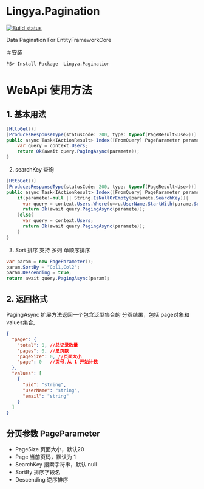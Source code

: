 Lingya.Pagination
===================

[![Build status](https://ci.appveyor.com/api/projects/status/n0mgkxkxb87i9b1s?svg=true)](https://ci.appveyor.com/project/zwq000/lingya-pagination)

Data Pagination For EntityFrameworkCore 

＃安装
```ps
PS> Install-Package  Lingya.Pagination
```

# WebApi 使用方法

## 1. 基本用法

```c#
[HttpGet()]
[ProducesResponseType(statusCode: 200, type: typeof(PageResult<Use>))]
public async Task<IActionResult> Index([FromQuery] PageParameter paramete = null) {
    var query = context.Users;
    return Ok(await query.PagingAsync(paramete));
}
```

2. searchKey 查询
```c#
[HttpGet()]
[ProducesResponseType(statusCode: 200, type: typeof(PageResult<Use>))]
public async Task<IActionResult> Index([FromQuery] PageParameter paramete = null) {
    if(paramete!=null || String.IsNullOrEmpty(paramete.SearchKey)){
      var query = context.Users.Where(u=>u.UserName.StartWith(parame.SearchKey));
      return Ok(await query.PagingAsync(paramete));
    }else{
      var query = context.Users;
      return Ok(await query.PagingAsync(paramete));
    }
}
```

3. Sort 排序
支持 多列 单顺序排序
```c#
var param = new PageParameter();
param.SortBy = "Col1,Col2";
param.Descending = true;
return await query.PagingAsync(param);

```


## 2. 返回格式
PagingAsync 扩展方法返回一个包含泛型集合的 分页结果，包括 page对象和values集合,

```json
{
  "page": {
    "total": 0, //总记录数量
    "pages": 0, //总页数
    "pageSize": 0, //页面大小
    "page": 0   //页号,从 1 开始计数
  },
  "values": [
    {
      "uid": "string",
      "userName": "string",
      "email": "string"
    }
  ]
}

```


## 分页参数 PageParameter
- PageSize 页面大小，默认20
- Page 当前页码，默认为 1
- SearchKey 搜索字符串，默认 null
- SortBy 排序字段名
- Descending 逆序排序
